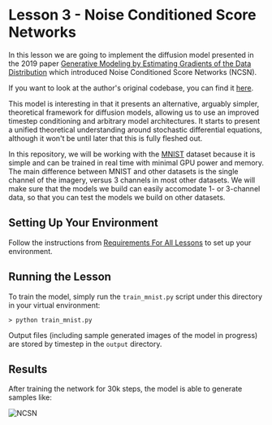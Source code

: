 # Lesson 3 - Noise Conditioned Score Networks

In this lesson we are going to implement the diffusion model presented in the 2019 paper [Generative Modeling by Estimating Gradients of the Data Distribution](https://arxiv.org/abs/1907.05600) which introduced Noise Conditioned Score Networks (NCSN).

If you want to look at the author's original codebase, you can find it [here](https://github.com/ermongroup/ncsn).

This model is interesting in that it presents an alternative, arguably simpler, theoretical framework for diffusion models, allowing us to use an improved timestep conditioning and arbitrary model architectures. It starts to present a  unified theoretical understanding around stochastic differential equations, although it won't be until later that this is fully fleshed out.

In this repository, we will be working with the [MNIST](https://en.wikipedia.org/wiki/MNIST_database) dataset because it is simple and can be trained in real time with minimal GPU power and memory. The main difference between MNIST and other datasets is the single channel of the imagery, versus 3 channels in most other datasets. We will make sure that the models we build can easily accomodate 1- or 3-channel data, so that you can test the models we build on other datasets.

## Setting Up Your Environment

Follow the instructions from [Requirements For All Lessons](https://github.com/swookey-thinky/mindiffusion?tab=readme-ov-file#requirements-for-all-lessons) to set up your environment.

## Running the Lesson

To train the model, simply run the `train_mnist.py` script under this directory in your virtual environment:

```
> python train_mnist.py
```

Output files (including sample generated images of the model in progress) are stored by timestep in the `output` directory.

## Results

After training the network for 30k steps, the model is able to generate samples like:

![NCSN](https://drive.google.com/uc?export=view&id=17BD8rurt5CL_NPIYjnkgSyhAdYg_eLqV)

